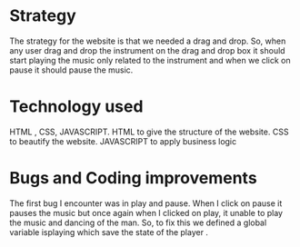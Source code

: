 # Strategy

The strategy for the website is that we needed a drag and drop. So, when any user drag and drop the instrument on the drag and drop box it should start playing the music only related to the instrument and when we click on pause it should pause the music.

# Technology used

HTML , CSS, JAVASCRIPT.
HTML to give the structure of the website.
CSS to beautify the website.
JAVASCRIPT to apply business logic

# Bugs and Coding improvements

The first bug I encounter was in play and pause.
When I click on pause it pauses the music but once again when I clicked on play, it unable to play the music and dancing of the man. So, to fix this we defined a global variable isplaying which save the state of the player . 
        